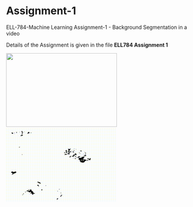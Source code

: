 # Assignment-1
ELL-784-Machine Learning Assignment-1 - Background Segmentation in a video

<p>Details of the Assignment is given in the file <strong>ELL784 Assignment 1</strong></p>
<p float="left">
<img src="https://github.com/shivam6991/Assignment-1/blob/77bdce8475cf7da9b9dadc3131db12dc22defa61/umcp.gif" width="300" height="200" />
<img src="https://github.com/shivam6991/Assignment-1/blob/50a79825c3ef353734b6d6b40480bab72a40b1c6/Foreground-GIF.gif" width="300" height="200" />
</p>
